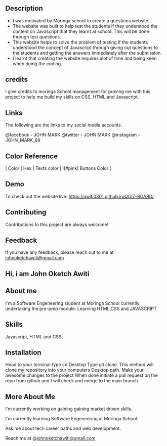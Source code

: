 # <QUIZ WEBSITE>

## Description

- I was motivated by Moringa school to create a questions website.
- The website was built to help test the students if they understood the content on Javascript that they learnt at school. This will be done through test questions.
- This website helps to solve the problem of testing if the students understood the concept of Javascript through giving out questions to the students and getting the answers immediately after the submission.
- I learnt that creating the website requires alot of time and being keen when doing the coding.



## credits


I give credits to moringa School management for proving me with this project to help me build my skills on CSS, HTML and Javascript.

## Links
The following are the links to my social media accounts.

@facebook - JOHN MARK
@twitter - JOHN MARK
@instagram - JOHN_MARK_69

## Color Reference


| Color | Hex | Texts color | ![#pink] Buttons Color | 

## Demo


To check out the website live: https://awiti0301.github.io/QUIZ-BOARD/

## Contributing


Contributions to this project are always welcome!

## Feedback


If you have any feedback, please reach out to me at johnoketchawiti@gmail.com

## Hi, i am John Oketch Awiti

## About me

I'm a Software Engeneering student at Moringa School currently undertaking the pre-prep module. Learning HTML,CSS and JAVASCRIPT

## Skills

Javascript, HTML and CSS.

## Installation

Head to your terminal type cd Desktop Type git clone. This method will clone my repository into your computers Desktop path. Make your awesome changes to the project When done initiate a pull request on the repo from github and I will check and merge to the main branch.

## More About Me

I'm currently working on gaining gaining market driven skills.

I'm currently learning Software Engeneering at Moringa School.

Ask me about tech career paths and web development.

Reach me at @johnoketchawiti@gmail.com

